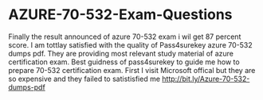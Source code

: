 # AZURE-70-532-Exam-Questions
Finally the result announced of azure 70-532 exam i wil get 87 percent score. I am tottlay satisfied with the quality of Pass4surekey azure 70-532 dumps pdf. They are providing most relevant study material of azure certification exam. Best guidness of pass4surekey to guide me how to prepare 70-532 certification exam. First I visit Microsoft offical but they are so expensive and they failed to satistisfied me http://bit.ly/Azure-70-532-dumps-pdf
